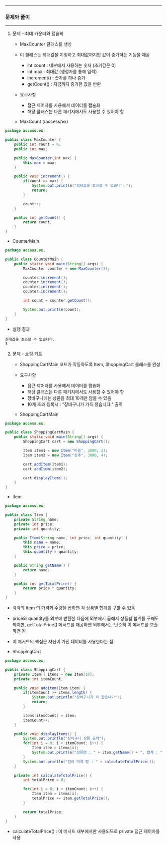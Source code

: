 -----
### 문제와 풀이
-----
1. 문제 - 최대 카운터와 캡슐화
   - MaxCounter 클래스를 생성
   - 이 클래스는 최대값을 지정하고 최대값까지만 값이 증가하는 기능을 제공
      + int count : 내부에서 사용하는 숫자 (초기값은 0)
      + int max : 최대값 (생성자를 통해 입력)
      + increment() : 숫자를 하나 증가
      + getCount() : 지금까지 증가한 값을 반환

    - 요구사항
      + 접근 제어자를 사용해서 데이터를 캡슐화
      + 해당 클래스는 다른 패키지에서도 사용할 수 있어야 함

   - MaxCount (/access/ex)
```java
package access.ex;

public class MaxCounter {
    public int count = 0;
    public int max;

    public MaxCounter(int max) {
        this.max = max;
    }

    public void increment() {
        if(count >= max) {
            System.out.println("최대값을 초과할 수 없습니다.");
            return;
        }

        count++;
    }

    public int getCount() {
        return count;
    }
}
```

   - CounterMain
```java
package access.ex;

public class CounterMain {
    public static void main(String[] args) {
        MaxCounter counter = new MaxCounter(3);

        counter.increment();
        counter.increment();
        counter.increment();
        counter.increment();

        int count = counter.getCount();

        System.out.println(count);
    }
}
```

  - 실행 결과
```
최대값을 초과할 수 없습니다.
3
```

2. 문제 - 쇼핑 카트
   - ShoppingCartMain 코드가 작동하도록 Item, ShoppingCart 클래스를 완성
   - 요구사항
      + 접근 제어자를 사용해서 데이터를 캡슐화
      + 해당 클래스는 다른 패키지에서도 사용할 수 있어야 함
      + 장바구니에는 상품을 최대 10개만 담을 수 있음
      + 10개 초과 등록시 : "장바구니가 가득 찼습니다." 출력
    
   - ShoppingCartMain
```java
package access.ex;

public class ShoppingCartMain {
    public static void main(String[] args) {
        ShoppingCart cart = new ShoppingCart();

        Item item1 = new Item("마늘", 2000, 2);
        Item item2 = new Item("상추", 3000, 4);

        cart.addItem(item1);
        cart.addItem(item2);

        cart.displayItems();
    }
}
```
   - Item
```java
package access.ex;

public class Item {
    private String name;
    private int price;
    private int quantity;

    public Item(String name, int price, int quantity) {
        this.name = name;
        this.price = price;
        this.quantity = quantity;
    }

    public String getName() {
        return name;
    }

    public int getTotalPrice() {
        return price * quantity;
    }
}
```
   - 각각의 Item 의 가격과 수량을 곱하면 각 상품별 합계를 구할 수 있음
   - price와 quantity를 외부에 반환한 다음에 외부에서 곱해서 상품별 합계를 구해도 되지만, getTotalPrice() 메서드를 제공하면 외부에서는 단순히 이 메서드를 호출하면 됨
   - 이 메서드의 핵심은 자신이 가진 데이터를 사용한다는 점

   - ShoppingCart
```java
package access.ex;

public class ShoppingCart {
    private Item[] items = new Item[10];
    private int itemCount;

    public void addItem(Item item) {
        if(itemCount >= items.length) {
            System.out.println("장바구니가 꽉 찼습니다");
            return;
        }

        items[itemCount] = item;
        itemCount++;
    }

    public void displayItems() {
        System.out.println("장바구니 상품 출력");
        for(int i = 0; i < itemCount; i++) {
            Item item = items[i];
            System.out.println("상품명 : " + item.getName() + ", 합계 : " + item.getTotalPrice());
        }
        System.out.println("전체 가격 합 : " + calculateTotalPrice());
    }

    private int calculateTotalPrice() {
        int totalPrice = 0;

        for(int i = 0; i < itemCount; i++) {
            Item item = items[i];
            totalPrice += item.getTotalPrice();
        }

        return totalPrice;
    }
}
```
  - calculateTotalPrice() : 이 메서드 내부에서만 사용되므로 private 접근 제어자를 사용
